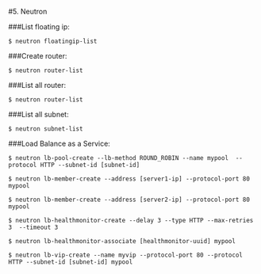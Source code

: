 #5. Neutron

###List floating ip:

`$ neutron floatingip-list`

###Create router:

`$ neutron router-list`

###List all router:

`$ neutron router-list`

###List all subnet:

`$ neutron subnet-list`

###Load Balance as a Service:

`$ neutron lb-pool-create --lb-method ROUND_ROBIN --name mypool 
      --protocol HTTP --subnet-id [subnet-id]`

`$ neutron lb-member-create --address [server1-ip] --protocol-port 80 mypool`

`$ neutron lb-member-create --address [server2-ip] --protocol-port 80 mypool`

`$ neutron lb-healthmonitor-create --delay 3 --type HTTP --max-retries 3 
      --timeout 3`

`$ neutron lb-healthmonitor-associate [healthmonitor-uuid] mypool`

`$ neutron lb-vip-create --name myvip --protocol-port 80 --protocol HTTP
      --subnet-id [subnet-id] mypool`

